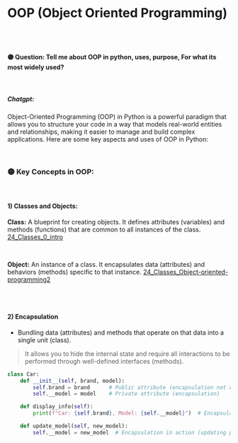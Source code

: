 # OOP (Object Oriented Programming)

<br>
<br>

#### 🟣 Question: Tell me about OOP in python, uses, purpose, For what its most widely used?

<br>

##### Chatgpt:

Object-Oriented Programming (OOP) in Python is a powerful paradigm that allows you to structure your code in a way that models real-world entities and relationships, making it easier to manage and build complex applications. Here are some key aspects and uses of OOP in Python:

<br>

### 🟡 Key Concepts in OOP:

<br>

#### 1) Classes and Objects:

**Class:** A blueprint for creating objects. It defines attributes (variables) and methods (functions) that are common to all instances of the class.
[24_Classes_0_intro](./24_Classes_0_intro.md)

<br>

**Object:** An instance of a class. It encapsulates data (attributes) and behaviors (methods) specific to that instance. [24_Classes_Object-oriented-programming2](24_Classes_Object-oriented-programming2.md)

<br>
<br>

#### 2) Encapsulation

- Bundling data (attributes) and methods that operate on that data into a single unit (class).

> It allows you to hide the internal state and require all interactions to be performed through well-defined interfaces (methods).

```python
class Car:
    def __init__(self, brand, model):
        self.brand = brand      # Public attribute (encapsulation not directly related here)
        self.__model = model    # Private attribute (encapsulation)

    def display_info(self):
        print(f"Car: {self.brand}, Model: {self.__model}")  # Encapsulation in action (accessing private attribute indirectly)

    def update_model(self, new_model):
        self.__model = new_model  # Encapsulation in action (updating private attribute)



```
